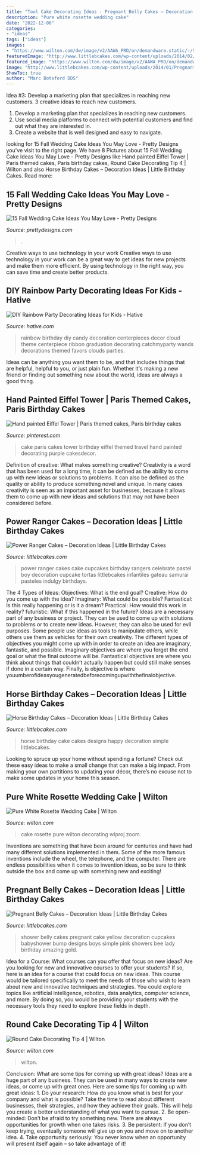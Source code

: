 ```yaml
---
title: "Tool Cake Decorating Ideas : Pregnant Belly Cakes – Decoration Ideas"
description: "Pure white rosette wedding cake"
date: "2022-12-06"
categories:
- "ideas"
tags: ["ideas"]
images:
- "https://www.wilton.com/dw/image/v2/AAWA_PRD/on/demandware.static/-/Sites-wilton-product-master/default/dw24a22eb6/images/product/418-4/418-4-Wilton-Round-Cake-Decorating-Tip-4-L1.jpg?sw=1440&amp;sh=750&amp;sm=fit"
featuredImage: "http://www.littlebcakes.com/wp-content/uploads/2014/02/Power-Ranger-Cakes.jpg"
featured_image: "https://www.wilton.com/dw/image/v2/AAWA_PRD/on/demandware.static/-/Sites-wilton-project-master/default/dwed80769a/images/project/WLPROJ-8267/DYOCaPeFe21275.jpg?sw=1440&amp;sh=750&amp;sm=fit"
image: "http://www.littlebcakes.com/wp-content/uploads/2014/01/Pregnant-Belly-Cakes-Pictures.jpg"
ShowToc: true
author: "Marc Botsford DDS"
---
```



Idea #3: Develop a marketing plan that specializes in reaching new customers.
3 creative ideas to reach new customers.
1. Develop a marketing plan that specializes in reaching new customers. 
2. Use social media platforms to connect with potential customers and find out what they are interested in. 
3. Create a website that is well designed and easy to navigate.

	

		
looking for 15 Fall Wedding Cake Ideas You May Love - Pretty Designs you've visit to the right page. We have 8 Pictures about 15 Fall Wedding Cake Ideas You May Love - Pretty Designs like Hand painted Eiffel Tower | Paris themed cakes, Paris birthday cakes, Round Cake Decorating Tip 4 | Wilton and also Horse Birthday Cakes – Decoration Ideas | Little Birthday Cakes. Read more:
		
    
## 15 Fall Wedding Cake Ideas You May Love - Pretty Designs

<img loading=lazy src="https://www.prettydesigns.com/wp-content/uploads/2014/09/Floral-Wedding-Cake.jpg" onerror="this.onerror=null;this.src='https://tse4.mm.bing.net/th?id=OIP.8IqKyKAZfJluuyp3lxQ7xgHaLD&amp;pid=15.1';" alt="15 Fall Wedding Cake Ideas You May Love - Pretty Designs">

_Source: prettydesigns.com_

>. 

	

Creative ways to use technology in your work
Creative ways to use technology in your work can be a great way to get ideas for new projects and make them more efficient. By using technology in the right way, you can save time and create better products.

    
## DIY Rainbow Party Decorating Ideas For Kids - Hative

<img loading=lazy src="https://hative.com/wp-content/uploads/2014/11/diy-rainbow-party-decorating-ideas/4-candy-decoration.jpg" onerror="this.onerror=null;this.src='https://tse3.mm.bing.net/th?id=OIP.GfTxgQhCKywEmuWykiSTCAHaLG&amp;pid=15.1';" alt="DIY Rainbow Party Decorating Ideas for Kids - Hative">

_Source: hative.com_

>rainbow birthday diy candy decoration centerpieces decor cloud theme centerpiece ribbon graduation decorating catchmyparty wands decorations themed favors clouds parties. 

	

Ideas can be anything you want them to be, and that includes things that are helpful, helpful to you, or just plain fun. Whether it's making a new friend or finding out something new about the world, ideas are always a good thing.

    
## Hand Painted Eiffel Tower | Paris Themed Cakes, Paris Birthday Cakes

<img loading=lazy src="https://i.pinimg.com/736x/ee/4f/27/ee4f274a659df4cc7ede62e37cba09d0.jpg" onerror="this.onerror=null;this.src='https://tse2.mm.bing.net/th?id=OIP.jL9vexHqULCyxCTJxxYMFwAAAA&amp;pid=15.1';" alt="Hand painted Eiffel Tower | Paris themed cakes, Paris birthday cakes">

_Source: pinterest.com_

>cake paris cakes tower birthday eiffel themed travel hand painted decorating purple cakesdecor. 

	

Definition of creative: What makes something creative?
Creativity is a word that has been used for a long time, it can be defined as the ability to come up with new ideas or solutions to problems. It can also be defined as the quality or ability to produce something novel and unique. In many cases creativity is seen as an important asset for businesses, because it allows them to come up with new ideas and solutions that may not have been considered before.

    
## Power Ranger Cakes – Decoration Ideas | Little Birthday Cakes

<img loading=lazy src="http://www.littlebcakes.com/wp-content/uploads/2014/02/Power-Ranger-Cakes.jpg" onerror="this.onerror=null;this.src='https://tse2.mm.bing.net/th?id=OIP.boN39HizcC8LoYlqcsiB3wHaLG&amp;pid=15.1';" alt="Power Ranger Cakes – Decoration Ideas | Little Birthday Cakes">

_Source: littlebcakes.com_

>power ranger cakes cake cupcakes birthday rangers celebrate pastel boy decoration cupcake tortas littlebcakes infantiles gateau samurai pasteles indulgy birthdays. 

	

The 4 Types of Ideas: Objectives: What is the end goal? Creative: How do you come up with the idea? Imaginary: What could be possible? Fantastical: Is this really happening or is it a dream? Practical: How would this work in reality? futuristic: What if this happened in the future?
Ideas are a necessary part of any business or project. They can be used to come up with solutions to problems or to create new ideas. However, they can also be used for evil purposes. Some people use ideas as tools to manipulate others, while others use them as vehicles for their own creativity. 
The different types of objectives you might come up with in order to create an idea are imaginary, fantastic, and possible. Imaginary objectives are where you forget the end goal or what the final outcome will be. Fantastical objectives are where you think about things that couldn’t actually happen but could still make senses if done in a certain way. Finally, is objective is where youumberofideasyougeneratedbeforecomingupwiththefinalobjective.

    
## Horse Birthday Cakes – Decoration Ideas | Little Birthday Cakes

<img loading=lazy src="http://www.littlebcakes.com/wp-content/uploads/2014/01/Horse-Cake-Designs.jpg" onerror="this.onerror=null;this.src='https://tse3.mm.bing.net/th?id=OIP.yCzcMelO0MPkeG0zT7a1wQHaE7&amp;pid=15.1';" alt="Horse Birthday Cakes – Decoration Ideas | Little Birthday Cakes">

_Source: littlebcakes.com_

>horse birthday cake cakes designs happy decoration simple littlebcakes. 

	

Looking to spruce up your home without spending a fortune? Check out these easy ideas to make a small change that can make a big impact. From making your own partitions to updating your décor, there’s no excuse not to make some updates in your home this season.

    
## Pure White Rosette Wedding Cake | Wilton

<img loading=lazy src="https://www.wilton.com/dw/image/v2/AAWA_PRD/on/demandware.static/-/Sites-wilton-project-master/default/dwed80769a/images/project/WLPROJ-8267/DYOCaPeFe21275.jpg?sw=1440&amp;sh=750&amp;sm=fit" onerror="this.onerror=null;this.src='https://tse4.mm.bing.net/th?id=OIP.-g2ue4tnUR7aVcAwYvr8agHaHa&amp;pid=15.1';" alt="Pure White Rosette Wedding Cake | Wilton">

_Source: wilton.com_

>cake rosette pure wilton decorating wlproj zoom. 

	

Inventions are something that have been around for centuries and have had many different solutions implemented in them. Some of the more famous inventions include the wheel, the telephone, and the computer. There are endless possibilities when it comes to invention ideas, so be sure to think outside the box and come up with something new and exciting!

    
## Pregnant Belly Cakes – Decoration Ideas | Little Birthday Cakes

<img loading=lazy src="http://www.littlebcakes.com/wp-content/uploads/2014/01/Pregnant-Belly-Cakes-Pictures.jpg" onerror="this.onerror=null;this.src='https://tse3.mm.bing.net/th?id=OIP.VPN1kEt4y-KvJsQhC56ErgHaJ4&amp;pid=15.1';" alt="Pregnant Belly Cakes – Decoration Ideas | Little Birthday Cakes">

_Source: littlebcakes.com_

>shower belly cakes pregnant cake yellow decoration cupcakes babyshower bump designs boys simple pink showers bee lady birthday amazing gold. 

	

Idea for a Course: What courses can you offer that focus on new ideas?
Are you looking for new and innovative courses to offer your students? If so, here is an idea for a course that could focus on new ideas. This course would be tailored specifically to meet the needs of those who wish to learn about new and innovative techniques and strategies. You could explore topics like artificial intelligence, robotics, data analytics, computer science, and more. By doing so, you would be providing your students with the necessary tools they need to explore these fields in depth.

    
## Round Cake Decorating Tip 4 | Wilton

<img loading=lazy src="https://www.wilton.com/dw/image/v2/AAWA_PRD/on/demandware.static/-/Sites-wilton-product-master/default/dw24a22eb6/images/product/418-4/418-4-Wilton-Round-Cake-Decorating-Tip-4-L1.jpg?sw=1440&amp;sh=750&amp;sm=fit" onerror="this.onerror=null;this.src='https://tse4.mm.bing.net/th?id=OIP.wyVYP51k9rj9lKKynuzNNwHaHa&amp;pid=15.1';" alt="Round Cake Decorating Tip 4 | Wilton">

_Source: wilton.com_

>wilton. 

	

Conclusion: What are some tips for coming up with great ideas?
Ideas are a huge part of any business. They can be used in many ways to create new ideas, or come up with great ones. Here are some tips for coming up with great ideas: 1. Do your research: How do you know what is best for your company and what is possible? Take the time to read about different businesses, their strategies, and how they achieve their goals. This will help you create a better understanding of what you want to pursue. 2. Be open-minded: Don’t be afraid to try something new. There are always opportunities for growth when one takes risks. 3. Be persistent: If you don’t keep trying, eventually someone will give up on you and move on to another idea. 4. Take opportunity seriously: You never know when an opportunity will present itself again – so take advantage of it! 
